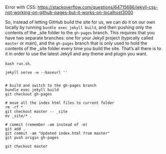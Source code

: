Error with CSS: https://stackoverflow.com/questions/64715686/jekyll-css-not-working-on-github-pages-but-it-works-on-localhost3000

So, instead of letting GitHub build the site for us, we can do it on our own locally by running `bundle exec jekyll build`, and then pushing only the contents of the _site folder to the `gh-pages` branch. This requires that you have two separate branches: one for your Jekyll project (typically called `master` or main), and the `gh-pages` branch that is only used to hold the contents of the _site folder every time you build the site. That’s all there is to it in order to use the latest Jekyll and any theme and plugin you want.

`bash run.sh`.


```
jekyll serve -w --baseurl ''


# build and switch to the gh-pages branch
bundle exec jekyll build
git checkout gh-pages

# move all the index html files to current folder
rm -rf *
git checkout master -- _site
mv _site/* .

# commit (remember -am instead of -m)
git add .
git commit -am "Updated index.html from master"
git push origin gh-pages

git checkout master
```